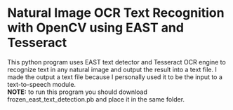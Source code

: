 # Natural Image OCR Text Recognition with OpenCV using EAST and Tesseract
This python program uses EAST text detector and Tesseract OCR engine to recognize text in any natural image and output the result into a text file. I made the output a text file because I personally used it to be the input to a text-to-speech module. <br/>
<b>NOTE:</b> to run this program you should download frozen_east_text_detection.pb and place it in the same folder.
